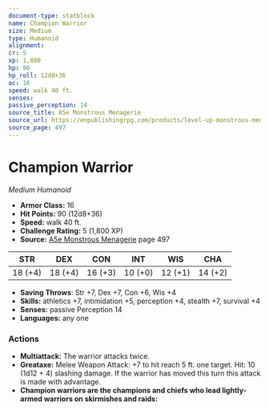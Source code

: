 ```yaml
---
document-type: statblock
name: Champion Warrior
size: Medium
type: Humanoid
alignment: 
cr: 5
xp: 1,800
hp: 90
hp_roll: 12d8+36
ac: 16
speed: walk 40 ft.
senses: 
passive_perception: 14
source_title: A5e Monstrous Menagerie
source_url: https://enpublishingrpg.com/products/level-up-monstrous-menagerie-a5e
source_page: 497
---
```


# Champion Warrior

*Medium* *Humanoid*

- **Armor Class:** 16
- **Hit Points:** 90 (12d8+36)
- **Speed:** walk 40 ft.
- **Challenge Rating:** 5 (1,800 XP)
- **Source:** [A5e Monstrous Menagerie](https://enpublishingrpg.com/products/level-up-monstrous-menagerie-a5e) page 497

| STR | DEX | CON | INT | WIS | CHA |
| --- | --- | --- | --- | --- | --- |
| 18 (+4) | 18 (+4) | 16 (+3) | 10 (+0) | 12 (+1) | 14 (+2) |

- **Saving Throws**: Str +7, Dex +7, Con +6, Wis +4
- **Skills:** athletics +7, intimidation +5, perception +4, stealth +7, survival +4
- **Senses:** passive Perception 14
- **Languages:** any one

### Actions

- **Multiattack:** The warrior attacks twice.
- **Greataxe:** Melee Weapon Attack: +7 to hit  reach 5 ft.  one target. Hit: 10 (1d12 + 4) slashing damage. If the warrior has moved this turn  this attack is made with advantage.
- **Champion warriors are the champions and chiefs who lead lightly-armed warriors on skirmishes and raids:** 
